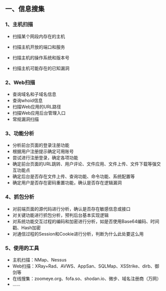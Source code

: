 ## 一、信息搜集

### 1、主机扫描

- 扫描某个网段内存在的主机

- 扫描主机开放的端口和服务

- 扫描主机的操作系统和版本号

- 扫描主机可能存在的已知漏洞

### 2、Web扫描

- 查询域名和子域名信息
- 查询whoid信息
- 扫描Web应用的URL路径
- 扫描Web应用后台管理入口
- 常规漏洞扫描

### 3、功能分析

- 分析前台页面的登录注册功能
- 根据用户注册提示确定可用账号
- 尝试进行注册登录，确定各项功能
- 确定前台页面的URL跳转、用户评论、文件应用、文件上传、文件下载等强交互功能点
- 确定后台是否存在文件上传、查询功能、命令功能、系统配置等
- 确定用户是否存在密码重置功能，确认是否存在逻辑漏洞

### 4、抓包分析

- 对前端页面的源代码进行分析，确认是否存在敏感信息或接口
- 对关键功能进行抓包分析，预判后台基本实现逻辑
- 对系统功能交互过程的编码和加密进行分析，如是否使用Base64编码、时间戳、Hash加密
- 对通信过程的Session和Cookie进行分析，判断为什么此处要这么用

### 5、使用的工具

- 主机扫描：NMap、Nessus
- Web扫描：XRay+Rad、AVWS、AppSan、SQLMap、XSStrike、dirb、御剑等
- 在线搜集：zoomeye.org、fofa.so、shodan.io、微步、域名注册商（万网）
- ......
